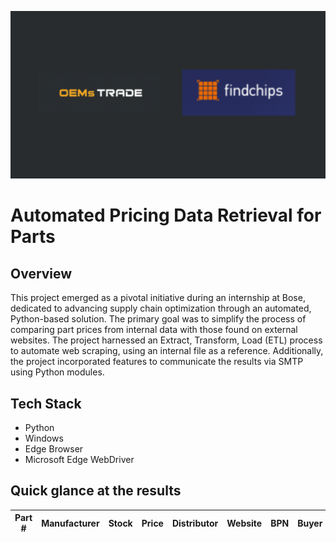 ![banner](assets/banner.png)
# Automated Pricing Data Retrieval for Parts

## Overview
This project emerged as a pivotal initiative during an internship at Bose, dedicated to advancing supply chain optimization through an automated, Python-based solution. The primary goal was to simplify the process of comparing part prices from internal data with those found on external websites. The project harnessed an Extract, Transform, Load (ETL) process to automate web scraping, using an internal file as a reference. Additionally, the project incorporated features to communicate the results via SMTP using Python modules.

## Tech Stack
- Python
- Windows
- Edge Browser
- Microsoft Edge WebDriver

## Quick glance at the results

| Part #     	                | Manufacturer 	    | Stock        | Price        | Distributor     | Website     |    BPN        | Buyer      |
|-------------------	        |------------------	|------------- |--------------|---------------- |------------ |-------------- |------------|
